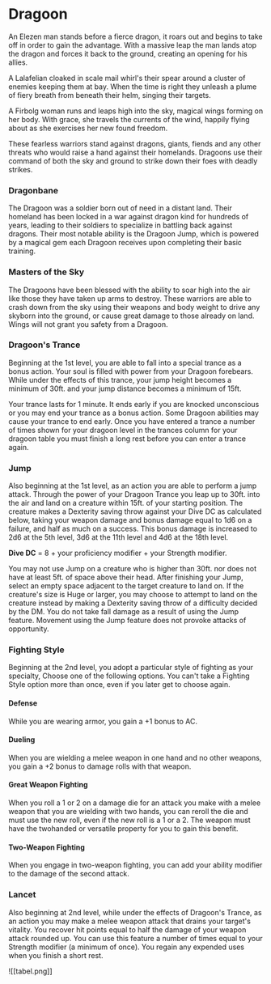 ---
---
# Dragoon
An Elezen man stands before a fierce dragon, it roars out and begins to take off in order to gain the advantage. With a massive leap the man lands atop the dragon and forces it back to the ground, creating an opening for his allies.

A Lalafelian cloaked in scale mail whirl's their spear around a cluster of enemies keeping them at bay. When the time is right they unleash a plume of fiery breath from beneath their helm, singing their targets.

A Firbolg woman runs and leaps high into the sky, magical wings forming on her body. With grace, she travels the currents of the wind, happily flying about as she exercises her new found freedom.

These fearless warriors stand against dragons, giants, fiends and any other threats who would raise a hand against their homelands. Dragoons use their command of both the sky and ground to strike down their foes with deadly strikes.

### Dragonbane
The Dragoon was a soldier born out of need in a distant land. Their homeland has been locked in a war against dragon kind for hundreds of years, leading to their soldiers to specialize in battling back against dragons. Their most notable ability is the Dragoon Jump, which is powered by a magical gem each Dragoon receives upon completing their basic training.

### Masters of the Sky
The Dragoons have been blessed with the ability to soar high into the air like those they have taken up arms to destroy. These warriors are able to crash down from the sky using their weapons and body weight to drive any skyborn into the ground, or cause great damage to those already on land. Wings will not grant you safety from a Dragoon.

### Dragoon's Trance
Beginning at the 1st level, you are able to fall into a special trance as a bonus action. Your soul is filled with power from your Dragoon forebears. While under the effects of this trance, your jump height becomes a minimum of 30ft. and your jump distance becomes a minimum of 15ft.

Your trance lasts for 1 minute. It ends early if you are knocked unconscious or you may end your trance as a bonus action. Some Dragoon abilities may cause your trance to end early. Once you have entered a trance a number of times shown for your dragoon level in the trances column for your dragoon table you must finish a long rest before you can enter a trance again.

### Jump
Also beginning at the 1st level, as an action you are able to perform a jump attack. Through the power of your Dragoon Trance you leap up to 30ft. into the air and land on a creature within 15ft. of your starting position. The creature makes a Dexterity saving throw against your Dive DC as calculated below, taking your weapon damage and bonus damage equal to 1d6 on a failure, and half as much on a success. This bonus damage is increased to 2d6 at the 5th level, 3d6 at the 11th level and 4d6 at the 18th level.

**Dive DC** = 8 + your proficiency modifier + your Strength modifier.

You may not use Jump on a creature who is higher than 30ft. nor does not have at least 5ft. of space above their head. After finishing your Jump, select an empty space adjacent to the target creature to land on. If the creature's size is Huge or larger, you may choose to attempt to land on the creature instead by making a Dexterity saving throw of a difficulty decided by the DM. You do not take fall damage as a result of using the Jump feature. Movement using the Jump feature does not provoke attacks of opportunity.

### Fighting Style
Beginning at the 2nd level, you adopt a particular style of fighting as your specialty, Choose one of the following options. You can't take a Fighting Style option more than once, even if you later get to choose again.

#### Defense
While you are wearing armor, you gain a +1 bonus to AC.

#### Dueling
When you are wielding a melee weapon in one hand and no other weapons, you gain a +2 bonus to damage rolls with that weapon.

#### Great Weapon Fighting
When you roll a 1 or 2 on a damage die for an attack you make with a melee weapon that you are wielding with two hands, you can reroll the die and must use the new roll, even if the new roll is a 1 or a 2. The weapon must have the twohanded or versatile property for you to gain this benefit.

#### Two-Weapon Fighting
When you engage in two-weapon fighting, you can add your ability modifier to the damage of the second attack.

### Lancet
Also beginning at 2nd level, while under the effects of Dragoon's Trance, as an action you may make a melee weapon attack that drains your target's vitality. You recover hit points equal to half the damage of your weapon attack rounded up. You can use this feature a number of times equal to your Strength modifier (a minimum of once). You regain any expended uses when you finish a short rest.

![[tabel.png]]